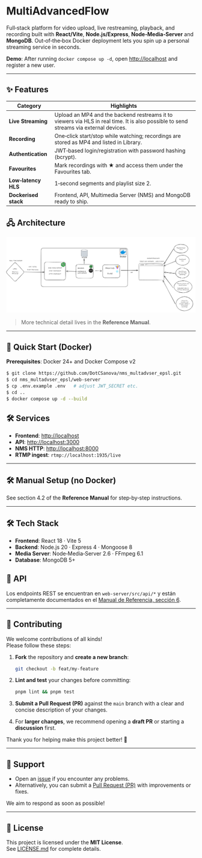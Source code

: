 # MultiAdvancedFlow

Full‑stack platform for video upload, live restreaming, playback, and recording built with **React/Vite**, **Node.js/Express**, **Node‑Media‑Server** and **MongoDB**. Out‑of‑the‑box Docker deployment lets you spin up a personal streaming service in seconds.

**Demo**: After running `docker compose up -d`, open [http://localhost](http://localhost) and register a new user.

---

## ✨ Features

| Category        | Highlights |
|-----------------|------------|
| **Live Streaming** | Upload an MP4 and the backend restreams it to viewers via HLS in real time. It is also possible to send streams via external devices. |
| **Recording**   | One‑click start/stop while watching; recordings are stored as MP4 and listed in Library. |
| **Authentication** | JWT‑based login/registration with password hashing (bcrypt). |
| **Favourites**  | Mark recordings with ★ and access them under the Favourites tab. |
| **Low‑latency HLS** | 1‑second segments and playlist size 2. |
| **Dockerised stack** | Frontend, API, Multimedia Server (NMS) and MongoDB ready to ship. |

## 🖧 Architecture

![App General Architecture](./docs/images/App_general_architecture.png)


> More technical detail lives in the **Reference Manual**.

---

## 🚀 Quick Start (Docker)

**Prerequisites**: Docker 24+ and Docker Compose v2

```bash
$ git clone https://github.com/DotCSanova/nms_multadvser_epsl.git
$ cd nms_multadvser_epsl/web-server
$ cp .env.example .env   # adjust JWT_SECRET etc.
$ cd ..
$ docker compose up -d --build
```

## 🛠️ Services

- **Frontend**: [http://localhost](http://localhost)
- **API**: [http://localhost:3000](http://localhost:3000)
- **NMS HTTP**: [http://localhost:8000](http://localhost:8000)
- **RTMP ingest**: `rtmp://localhost:1935/live`

---

## 🛠️ Manual Setup (no Docker)

See section 4.2 of the **Reference Manual** for step‑by‑step instructions.

---

## 🛠️ Tech Stack

- **Frontend**: React 18 · Vite 5
- **Backend**: Node.js 20 · Express 4 · Mongoose 8
- **Media Server**: Node‑Media‑Server 2.6 · FFmpeg 6.1
- **Database**: MongoDB 5+

## 📑 API

Los endpoints REST se encuentran en `web-server/src/api/*` y están completamente documentados en el [Manual de Referencia, sección 6](docs/reference_manual/reference_manual.md#6-web-server-backend-rest-api-reference).

---

## 🤝 Contributing

We welcome contributions of all kinds!  
Please follow these steps:

1. **Fork** the repository and **create a new branch**:

    ```bash
    git checkout -b feat/my-feature
    ```

2. **Lint and test** your changes before committing:

    ```bash
    pnpm lint && pnpm test
    ```

3. **Submit a Pull Request (PR)** against the `main` branch with a clear and concise description of your changes.

4. For **larger changes**, we recommend opening a **draft PR** or starting a **discussion** first.

Thank you for helping make this project better! 🚀

---

## 🙋 Support

- Open an [issue](https://github.com/DotCSanova/nms_multadvser_epsl/issues) if you encounter any problems.
- Alternatively, you can submit a [Pull Request (PR)](https://github.com/DotCSanova/nms_multadvser_epsl/pulls) with improvements or fixes.

We aim to respond as soon as possible!

---

## 📄 License

This project is licensed under the **MIT License**.  
See [LICENSE.md](LICENSE.md) for complete details.
